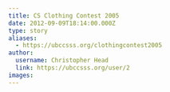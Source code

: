 ```yaml
---
title: CS Clothing Contest 2005 
date: 2012-09-09T18:14:00.000Z
type: story
aliases:
  - https://ubccsss.org/clothingcontest2005
author:
  username: Christopher Head
  link: https://ubccsss.org/user/2
images:
---
```


